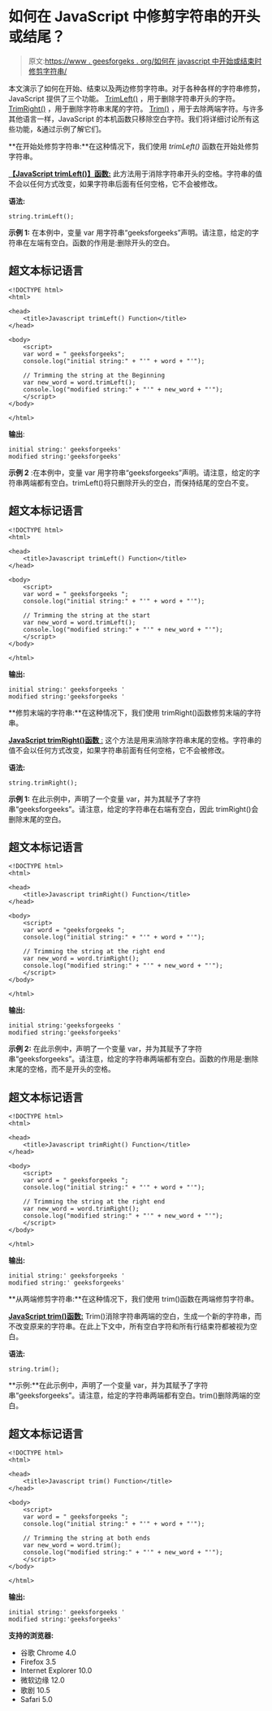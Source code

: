 # 如何在 JavaScript 中修剪字符串的开头或结尾？

> 原文:[https://www . geesforgeks . org/如何在 javascript 中开始或结束时修剪字符串/](https://www.geeksforgeeks.org/how-to-trim-a-string-at-beginning-or-ending-in-javascript/)

本文演示了如何在开始、结束以及两边修剪字符串。对于各种各样的字符串修剪，JavaScript 提供了三个功能。 [TrimLeft()](https://www.geeksforgeeks.org/javascript-trimstart-and-trimleft-method/) ，用于删除字符串开头的字符。 [TrimRight()](https://www.geeksforgeeks.org/javascript-trimend-and-trimright-method/) ，用于删除字符串末尾的字符。 [Trim()](https://www.geeksforgeeks.org/javascript-string-prototype-trim-function/) ，用于去除两端字符。与许多其他语言一样，JavaScript 的本机函数只移除空白字符。我们将详细讨论所有这些功能，&通过示例了解它们。

**在开始处修剪字符串:**在这种情况下，我们使用 *trimLeft()* 函数在开始处修剪字符串。

[**【JavaScript trimLeft()】函数:**](https://www.geeksforgeeks.org/javascript-trimstart-and-trimleft-method/) 此方法用于消除字符串开头的空格。字符串的值不会以任何方式改变，如果字符串后面有任何空格，它不会被修改。

**语法:**

```
string.trimLeft();
```

**示例 1:** 在本例中，变量 var 用字符串“geeksforgeeks”声明。请注意，给定的字符串在左端有空白。函数的作用是:删除开头的空白。

## 超文本标记语言

```
<!DOCTYPE html>
<html>

<head>
    <title>Javascript trimLeft() Function</title>
</head>

<body>
    <script>
    var word = " geeksforgeeks";
    console.log("initial string:" + "'" + word + "'");

    // Trimming the string at the Beginning 
    var new_word = word.trimLeft();
    console.log("modified string:" + "'" + new_word + "'");
    </script>
</body>

</html>
```

**输出**:

```
initial string:' geeksforgeeks'
modified string:'geeksforgeeks'
```

**示例 2** :在本例中，变量 var 用字符串“geeksforgeeks”声明。请注意，给定的字符串两端都有空白。trimLeft()将只删除开头的空白，而保持结尾的空白不变。

## 超文本标记语言

```
<!DOCTYPE html>
<html>

<head>
    <title>Javascript trimLeft() Function</title>
</head>

<body>
    <script>
    var word = " geeksforgeeks ";
    console.log("initial string:" + "'" + word + "'");

    // Trimming the string at the start
    var new_word = word.trimLeft();
    console.log("modified string:" + "'" + new_word + "'");
    </script>
</body>

</html>
```

**输出:**

```
initial string:' geeksforgeeks '
modified string:'geeksforgeeks '
```

**修剪末端的字符串:**在这种情况下，我们使用 trimRight()函数修剪末端的字符串。

[**JavaScript trimRight()函数** :](https://www.geeksforgeeks.org/javascript-trimend-and-trimright-method/) 这个方法是用来消除字符串末尾的空格。字符串的值不会以任何方式改变，如果字符串前面有任何空格，它不会被修改。

**语法:**

```
string.trimRight();
```

**示例 1:** 在此示例中，声明了一个变量 var，并为其赋予了字符串“geeksforgeeks”。请注意，给定的字符串在右端有空白，因此 trimRight()会删除末尾的空白。

## 超文本标记语言

```
<!DOCTYPE html>
<html>

<head>
    <title>Javascript trimRight() Function</title>
</head>

<body>
    <script>
    var word = "geeksforgeeks ";
    console.log("initial string:" + "'" + word + "'");

    // Trimming the string at the right end
    var new_word = word.trimRight();
    console.log("modified string:" + "'" + new_word + "'");
    </script>
</body>

</html>
```

**输出:**

```
initial string:'geeksforgeeks '
modified string:'geeksforgeeks'
```

**示例 2:** 在此示例中，声明了一个变量 var，并为其赋予了字符串“geeksforgeeks”。请注意，给定的字符串两端都有空白。函数的作用是:删除末尾的空格，而不是开头的空格。

## 超文本标记语言

```
<!DOCTYPE html>
<html>

<head>
    <title>Javascript trimRight() Function</title>
</head>

<body>
    <script>
    var word = " geeksforgeeks ";
    console.log("initial string:" + "'" + word + "'");

    // Trimming the string at the right end
    var new_word = word.trimRight();
    console.log("modified string:" + "'" + new_word + "'");
    </script>
</body>

</html>
```

**输出:**

```
initial string:' geeksforgeeks '
modified string:' geeksforgeeks'
```

**从两端修剪字符串:**在这种情况下，我们使用 trim()函数在两端修剪字符串。

[**JavaScript trim()函数:**](https://www.geeksforgeeks.org/javascript-string-prototype-trim-function/) Trim()消除字符串两端的空白，生成一个新的字符串，而不改变原来的字符串。在此上下文中，所有空白字符和所有行结束符都被视为空白。

**语法:**

```
string.trim();
```

**示例:**在此示例中，声明了一个变量 var，并为其赋予了字符串“geeksforgeeks”。请注意，给定的字符串两端都有空白。trim()删除两端的空白。

## 超文本标记语言

```
<!DOCTYPE html>
<html>

<head>
    <title>Javascript trim() Function</title>
</head>

<body>
    <script>
    var word = " geeksforgeeks ";
    console.log("initial string:" + "'" + word + "'");

    // Trimming the string at both ends
    var new_word = word.trim();
    console.log("modified string:" + "'" + new_word + "'");
    </script>
</body>

</html>
```

**输出:**

```
initial string:' geeksforgeeks '
modified string:'geeksforgeeks'
```

**支持的浏览器:**

*   谷歌 Chrome 4.0
*   Firefox 3.5
*   Internet Explorer 10.0
*   微软边缘 12.0
*   歌剧 10.5
*   Safari 5.0